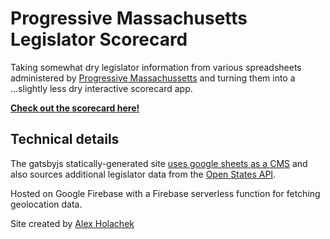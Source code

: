 # Progressive Massachusetts Legislator Scorecard

Taking somewhat dry legislator information from various spreadsheets administered by [Progressive Massachussetts](https://www.progressivemass.com/) and turning them into a ...slightly less dry interactive scorecard app.

[**Check out the scorecard here!**](http://scorecard.progressivemass.com)

## Technical details

The gatsbyjs statically-generated site [uses google sheets as a CMS](https://docs.google.com/spreadsheets/d/17SfLTsqLaoBG8WE5vKHmBY_J6Iz1IFKThm_wAqsHZdg) and also sources additional legislator data from the [Open States API](https://docs.openstates.org/en/latest/api/v2/).

Hosted on Google Firebase with a Firebase serverless function for fetching geolocation data.

Site created by [Alex Holachek](https://github.com/aholachek)
